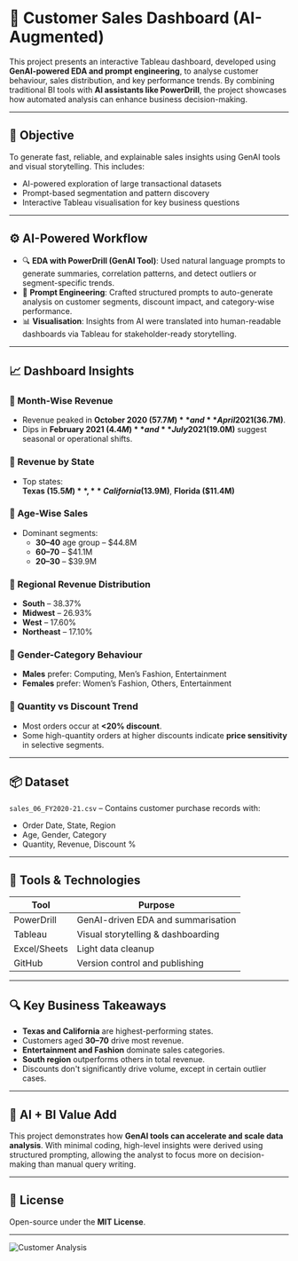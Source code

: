 # 🤖 Customer Sales Dashboard (AI-Augmented)

This project presents an interactive Tableau dashboard, developed using **GenAI-powered EDA and prompt engineering**, to analyse customer behaviour, sales distribution, and key performance trends. By combining traditional BI tools with **AI assistants like PowerDrill**, the project showcases how automated analysis can enhance business decision-making.

---

## 📌 Objective

To generate fast, reliable, and explainable sales insights using GenAI tools and visual storytelling. This includes:

- AI-powered exploration of large transactional datasets
- Prompt-based segmentation and pattern discovery
- Interactive Tableau visualisation for key business questions

---

## ⚙️ AI-Powered Workflow

- 🔍 **EDA with PowerDrill (GenAI Tool)**: Used natural language prompts to generate summaries, correlation patterns, and detect outliers or segment-specific trends.
- 💬 **Prompt Engineering**: Crafted structured prompts to auto-generate analysis on customer segments, discount impact, and category-wise performance.
- 📊 **Visualisation**: Insights from AI were translated into human-readable dashboards via Tableau for stakeholder-ready storytelling.

---

## 📈 Dashboard Insights

### 🔹 Month-Wise Revenue
- Revenue peaked in **October 2020 ($57.7M)** and **April 2021 ($36.7M)**.
- Dips in **February 2021 ($4.4M)** and **July 2021 ($19.0M)** suggest seasonal or operational shifts.

### 🔹 Revenue by State
- Top states:  
  **Texas ($15.5M)**, **California ($13.9M)**, **Florida ($11.4M)**

### 🔹 Age-Wise Sales
- Dominant segments:  
  - **30–40** age group – $44.8M  
  - **60–70** – $41.1M  
  - **20–30** – $39.9M

### 🔹 Regional Revenue Distribution
- **South** – 38.37%  
- **Midwest** – 26.93%  
- **West** – 17.60%  
- **Northeast** – 17.10%

### 🔹 Gender-Category Behaviour
- **Males** prefer: Computing, Men’s Fashion, Entertainment  
- **Females** prefer: Women’s Fashion, Others, Entertainment

### 🔹 Quantity vs Discount Trend

- Most orders occur at **<20% discount**.
- Some high-quantity orders at higher discounts indicate **price sensitivity** in selective segments.

---

## 📦 Dataset

`sales_06_FY2020-21.csv` – Contains customer purchase records with:

- Order Date, State, Region  
- Age, Gender, Category  
- Quantity, Revenue, Discount %

---

## 🧠 Tools & Technologies

| Tool           | Purpose                          |
|----------------|----------------------------------|
| PowerDrill     | GenAI-driven EDA and summarisation |
| Tableau        | Visual storytelling & dashboarding |
| Excel/Sheets   | Light data cleanup     |
| GitHub         | Version control and publishing     |

---

## 🔍 Key Business Takeaways

- **Texas and California** are highest-performing states.
- Customers aged **30–70** drive most revenue.
- **Entertainment and Fashion** dominate sales categories.
- **South region** outperforms others in total revenue.
- Discounts don't significantly drive volume, except in certain outlier cases.

---

## 📌 AI + BI Value Add

This project demonstrates how **GenAI tools can accelerate and scale data analysis**. With minimal coding, high-level insights were derived using structured prompting, allowing the analyst to focus more on decision-making than manual query writing.

---

## 📝 License

Open-source under the **MIT License**.

---

![Customer Analysis](https://github.com/user-attachments/assets/9b865f95-f811-47a7-bb2b-28dbd7135a49)
